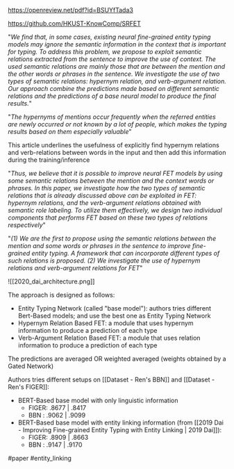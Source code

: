 https://openreview.net/pdf?id=BSUYfTada3

https://github.com/HKUST-KnowComp/SRFET

"*We find that, in some cases, existing neural fine-grained entity typing models may ignore the semantic information in the context that is important for typing. To address this problem, we propose to exploit semantic relations extracted from the sentence to improve the use of context. The used semantic relations are mainly those that are between the mention and the other words or phrases in the sentence. We investigate the use of two types of semantic relations: hypernym relation, and verb-argument relation. Our approach combine the predictions made based on different semantic relations and the predictions of a base neural model to produce the final results.*"

"*The hypernyms of mentions occur frequently when the referred entities are newly occurred or not known by a lot of people, which makes the typing results based on them especially valuable*"

This article underlines the usefulness of explicitly find hypernym relations and verb-relations between words in the input and then add this information during the training/inference

"*Thus, we believe that it is possible to improve neural FET models by using some semantic relations between the mention and the context words or phrases. In this paper, we investigate how the two types of semantic relations that is already discussed above can be exploited in FET: hypernym relations, and the verb-argument relations obtained with semantic role labeling. To utilize them effectively, we design two individual components that performs FET based on these two types of relations respectively*"

"*(1) We are the first to propose using the semantic relations between the mention and some words or phrases in the sentence to improve fine-grained entity typing. A framework that can incorporate different types of such relations is proposed. (2) We investigate the use of hypernym relations and verb-argument relations for FET*"

![[2020_dai_architecture.png]]

The approach is designed as follows: 

- Entity Typing Network (called "base model"): authors tries different Bert-Based models; and use the best one as Entity Typing Network
- Hypernym Relation Based FET: a module that uses hypernym information to produce a prediction of each type
- Verb-Argument Relation Based FET: a module that uses relation information to produce a prediction of each type

The predictions are averaged OR weighted averaged (weights obtained by a Gated Network)

Authors tries different setups on [[Dataset - Ren's BBN]] and [[Dataset - Ren's FIGER]]:

- BERT-Based base model with only linguistic information
	- FIGER: .8677 | .8417
	- BBN :   .9062 | .9099
- BERT-Based base model with entity linking information (from [[2019 Dai - Improving Fine-grained Entity Typing with Entity Linking | 2019 Dai]]):
	- FIGER: .8909 | .8663
	- BBN :   .9147 | .9170

#paper 
#entity_linking